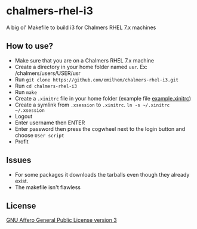 # chalmers-rhel-i3
A big ol' Makefile to build i3 for Chalmers RHEL 7.x machines

## How to use?
* Make sure that you are on a Chalmers RHEL 7.x machine
* Create a directory in your home folder named `usr`. Ex: /chalmers/users/USER/usr
* Run `git clone https://github.com/emilhem/chalmers-rhel-i3.git`
* Run `cd chalmers-rhel-i3`
* Run `make`
* Create a `.xinitrc` file in your home folder (example file [example.xinitrc](example.xinitrc))
* Create a symlink from `.xsession` to `.xinitrc`. `ln -s ~/.xinitrc ~/.xsession`
* Logout
* Enter username then ENTER
* Enter password then press the cogwheel next to the login button and choose `User script`
* Profit

## Issues
* For some packages it downloads the tarballs even though they already exist.
* The makefile isn't flawless

## License
[GNU Affero General Public License version 3](LICENSE)

